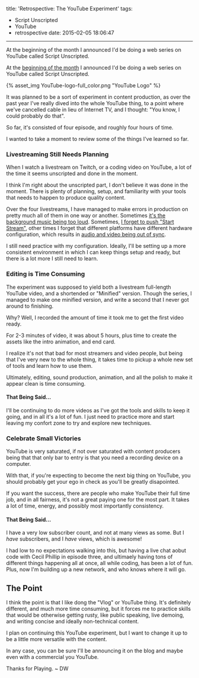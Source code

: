 title: 'Retrospective: The YouTube Experiment'
tags:
  - Script Unscripted
  - YouTube
  - retrospective
date: 2015-02-05 18:06:47
---
At the beginning of the month I announced I&#39;d be doing a web series on YouTube called Script Unscripted. 
<!-- more -->

At the [beginning of the month](https://www.davidwesst.com/script-unscripted-starts-january-8th-2015/) I announced I'd be doing a web series on YouTube called Script Unscripted. 

{% asset_img YouTube-logo-full_color.png "YouTube Logo" %}

It was planned to be a sort of experiment in content production, as over the past year I've really dived into the whole YouTube thing, to a point where we've cancelled cable in lieu of Internet TV, and I thought: "You know, I could probably do that".

So far, it's consisted of four episode, and roughly four hours of time.

I wanted to take a moment to review some of the things I've learned so far.

### Livestreaming Still Needs Planning

When I watch a livestream on Twitch, or a coding video on YouTube, a lot of the time it seems unscripted and done in the moment.

I think I'm right about the unscripted part, I don't believe it was done in the moment. There is plenty of planning, setup, and familiarity with your tools that needs to happen to produce quality content.

Over the four livestreams, I have managed to make errors in production on pretty much all of them in one way or another. Sometimes [it's the background music being too loud](http://youtu.be/LgMueH9-Ozg?list=PLbTA1UhK0wKhju4t2OFPll4iPvM_Vzw3O). Sometimes, [I forget to push "Start Stream"](https://www.youtube.com/watch?v=Ew5LB9gaGms), other times I forget that different platforms have different hardware configuration, which results in [audio and video being out of sync](https://www.youtube.com/watch?v=yiZ4rOVKUVU).

I still need practice with my configuration. Ideally, I'll be setting up a more consistent environment in which I can keep things setup and ready, but there is a lot more I still need to learn.

### Editing is Time Consuming

The experiment was supposed to yield both a livestream full-length YouTube video, and a shortended or "Minified" version. Though the series, I managed to make one minified version, and write a second that I never got around to finishing.

Why? Well, I recorded the amount of time it took me to get the first video ready. 

For 2-3 minutes of video, it was about 5 hours, plus time to create the assets like the intro animation, and end card. 

I realize it's not that bad for most streamers and video people, but being that I've very new to the whole thing, it takes time to pickup a whole new set of tools and learn how to use them.

Ultimately, editing, sound production, animation, and all the polish to make it appear clean is time consuming.

#### That Being Said...

I'll be continuing to do more videos as I've got the tools and skills to keep it going, and in all it's a lot of fun. I just need to practice more and start leaving my confort zone to try and explore new techniques.

### Celebrate Small Victories

YouTube is very saturated, if not over saturated with content producers being that that only bar to entry is that you need a recording device on a computer.

With that, if you're expecting to become the next big thing on YouTube, you should probably get your ego in check as you'll be greatly disapointed. 

If you want the success, there are people who make YouTube their full time job, and in all fairness, it's not a great paying one for the most part. It takes a lot of time, energy, and possibly most importantly consistency. 

#### That Being Said...

I have a very low subscriber count, and not at many views as some. But I _have_ subscribers, and I _have_ views, which is awesome!

I had low to no expectations walking into this, but having a live chat aobut code with Cecil Phillip in episode three, and ultimaely having tons of different things happening all at once, all while coding, has been a lot of fun. Plus, now I'm building up a new network, and who knows where it will go.

## The Point

I think the point is that I like dong the "Vlog" or YouTube thing. It's definitely different, and much more time consuming, but it forces me to practice skills that would be otherwise getting rusty, like public speaking, live demoing, and writing concise and ideally non-technical content.

I plan on continuing this YouTube experiment, but I want to change it up to be a little more versatile with the content.

In any case, you can be sure I'll be announcing it on the blog and maybe even with a commercial you YouTube.

Thanks for Playing. ~ DW
